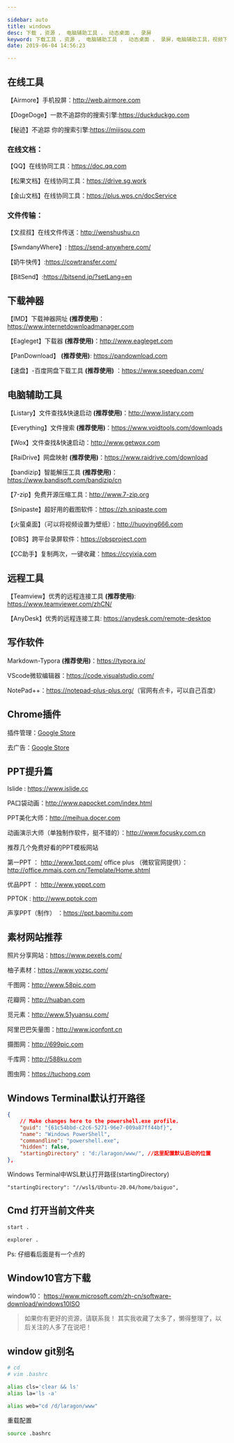 ```yaml
---

sidebar: auto
title: windows
desc: 下载 ，资源 ， 电脑辅助工具 ， 动态桌面 ， 录屏
keyword: 下载工具 ，资源 ， 电脑辅助工具 ， 动态桌面 ， 录屏，电脑辅助工具，视频下载，免费ppt，素材
date: 2019-06-04 14:56:23

---
```


## 在线工具
【Airmore】手机投屏：<http://web.airmore.com>

【DogeDoge】一款不追踪你的搜索引擎:<https://duckduckgo.com>

【秘迹】不追踪 你的搜索引擎:<https://mijisou.com>

### 在线文档：
【QQ】在线协同工具：<https://doc.qq.com>

【松果文档】在线协同工具：<https://drive.sg.work>

【金山文档】在线协同工具：<https://plus.wps.cn/docService>

### 文件传输：
【文叔叔】在线文件传送：<http://wenshushu.cn>

【SwndanyWhere】: <https://send-anywhere.com/>

【奶牛快传】:<https://cowtransfer.com/>

【BitSend】:<https://bitsend.jp/?setLang=en>

## 下载神器
【IMD】下载神器网址 **(推荐使用)**：<https://www.internetdownloadmanager.com>

【Eagleget】下载器 **(推荐使用)**：<http://www.eagleget.com>

【PanDownload】 **(推荐使用)**: <https://pandownload.com>

【速盘】-百度网盘下载工具 **(推荐使用)** ：<https://www.speedpan.com/>


## 电脑辅助工具
【Listary】文件查找&快速启动 **(推荐使用)**：<http://www.listary.com>

【Everything】文件搜索 **(推荐使用)**：<https://www.voidtools.com/downloads>

【Wox】文件查找&快速启动：<http://www.getwox.com>

【RaiDrive】网盘映射 **(推荐使用)**：<https://www.raidrive.com/download>

【bandizip】智能解压工具 **(推荐使用)**：<https://www.bandisoft.com/bandizip/cn>

【7-zip】免费开源压缩工具：<http://www.7-zip.org>

【Snipaste】超好用的截图软件：<https://zh.snipaste.com>

【火萤桌面】（可以将视频设置为壁纸）：<http://huoying666.com>

【OBS】跨平台录屏软件：<https://obsproject.com>

【CC助手】复制两次，一键收藏：<https://ccyixia.com>

## 远程工具
【Teamview】优秀的远程连接工具 **(推荐使用)**: <https://www.teamviewer.com/zhCN/>

【AnyDesk】优秀的远程连接工具: <https://anydesk.com/remote-desktop>

## 写作软件
Markdown-Typora **(推荐使用)**：<https://typora.io/>

VScode微软编辑器：<https://code.visualstudio.com/>

NotePad++：<https://notepad-plus-plus.org/>（官网有点卡，可以自己百度）
## Chrome插件
插件管理：[Google Store](https://chrome.google.com/webstore/detail/extension-manager/gjldcdngmdknpinoemndlidpcabkggco)

去广告：[Google Store](https://chrome.google.com/webstore/detail/%E5%B9%BF%E5%91%8A%E7%BB%88%E7%BB%93%E8%80%85/fpdnjdlbdmifoocedhkighhlbchbiikl)

## PPT提升篇
Islide : <https://www.islide.cc>

PA口袋动画：<http://www.papocket.com/index.html>

PPT美化大师：<http://meihua.docer.com>

动画演示大师（单独制作软件，挺不错的）：<http://www.focusky.com.cn>

推荐几个免费好看的PPT模板网站

第一PPT ： <http://www.1ppt.com/>
office plus （微软官网提供）：<http://office.mmais.com.cn/Template/Home.shtml>

优品PPT ： <http://www.ypppt.com>

PPTOK : <http://www.pptok.com>

声享PPT（制作） ：<https://ppt.baomitu.com>

## 素材网站推荐
照片分享网站：<https://www.pexels.com/>

柚子素材：<https://www.yozsc.com/>

千图网：<http://www.58pic.com>

花瓣网：<http://huaban.com>

觅元素：<http://www.51yuansu.com/>

阿里巴巴矢量图：<http://www.iconfont.cn>

摄图网：<http://699pic.com>

千库网：<http://588ku.com>

图虫网：<https://tuchong.com>

## Windows Terminal默认打开路径

```json
{
    // Make changes here to the powershell.exe profile.
    "guid": "{61c54bbd-c2c6-5271-96e7-009a87ff44bf}",
    "name": "Windows PowerShell",
    "commandline": "powershell.exe",
    "hidden": false,
    "startingDirectory" : "d:/laragon/www/", //这里配置默认启动的位置
},
```

Windows Terminal中WSL默认打开路径(startingDirectory)

```
"startingDirectory": "//wsl$/Ubuntu-20.04/home/baiguo",
```

## Cmd 打开当前文件夹

```bash
start .

explorer .
```

Ps: 仔细看后面是有一个点的

## Window10官方下载

window10： <https://www.microsoft.com/zh-cn/software-download/windows10ISO>



> 如果你有更好的资源，请联系我！
> 其实我收藏了太多了，懒得整理了，以后关注的人多了在说吧！

## window git别名

```bash
# cd
# vim .bashrc

alias cls='clear && ls'
alias la='ls -a'

alias web="cd /d/laragon/www"
```

重载配置

```bash
source .bashrc
```

